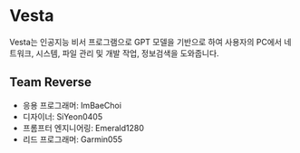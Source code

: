 
# Vesta

Vesta는 인공지능 비서 프로그램으로 GPT 모델을 기반으로 하여 사용자의 PC에서 네트워크, 시스템, 파일 관리 및 개발 작업, 정보검색을 도와줍니다.

## Team Reverse

- 응용 프로그래머: ImBaeChoi
- 디자이너: SiYeon0405
- 프롬프터 엔지니어링: Emerald1280
- 리드 프로그래머: Garmin055


